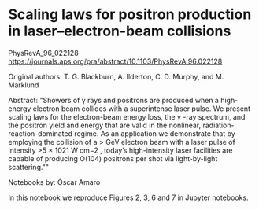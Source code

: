 # Scaling laws for positron production in laser–electron-beam collisions

PhysRevA_96_022128 https://journals.aps.org/pra/abstract/10.1103/PhysRevA.96.022128

Original authors: T. G. Blackburn, A. Ilderton, C. D. Murphy, and M. Marklund

Abstract: "Showers of γ rays and positrons are produced when a high-energy electron beam collides with a superintense laser pulse. We present scaling laws for the electron-beam energy loss, the γ -ray spectrum, and the positron yield and energy that are valid in the nonlinear, radiation-reaction-dominated regime. As an application we demonstrate that by employing the collision of a > GeV electron beam with a laser pulse of intensity >5 × 1021 W cm−2 , today’s high-intensity laser facilities are capable of producing O(104) positrons per shot via light-by-light scattering.""

Notebooks by: Óscar Amaro

In this notebook we reproduce Figures 2, 3, 6 and 7 in Jupyter notebooks.
